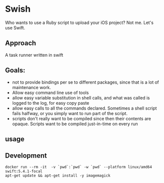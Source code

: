 # Swish

Who wants to use a Ruby script to upload your iOS project? Not me. Let's use Swift.

## Approach
A task runner written in swift

## Goals: 
- not to provide bindings per se to different packages, since that is a lot of maintenance work. 
- Allow easy command line use of tools
- allow easy variable substitution in shell calls, and what was called is logged to the log, for easy copy paste
- allow easy calls to all the commands declared. Sometimes a shell script fails halfway, or you simply want to run part of the script.
- scripts don't really want to be compiled since then their contents are opaque. Scripts want to be compiled just-in-time on every run

## usage


## Development

    docker run --rm -it  -v `pwd`:`pwd` -w `pwd` --platform linux/amd64 swift:5.4.1-focal
    apt-get update && apt-get install -y imagemagick
